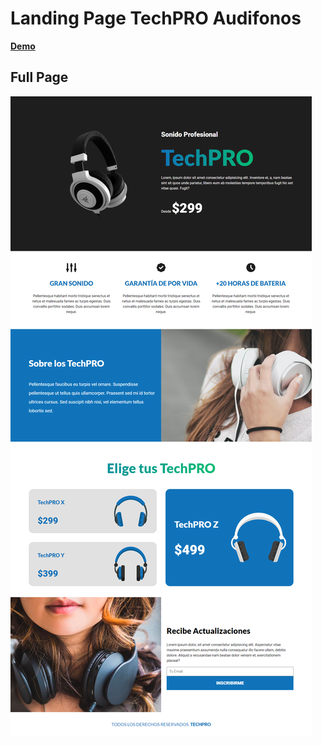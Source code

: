 #   Landing Page TechPRO Audifonos

**[Demo](https://mss-techpro.netlify.app/)**


## Full Page

<p aling="center">
    <img src="preview.png" alt="">
</p>